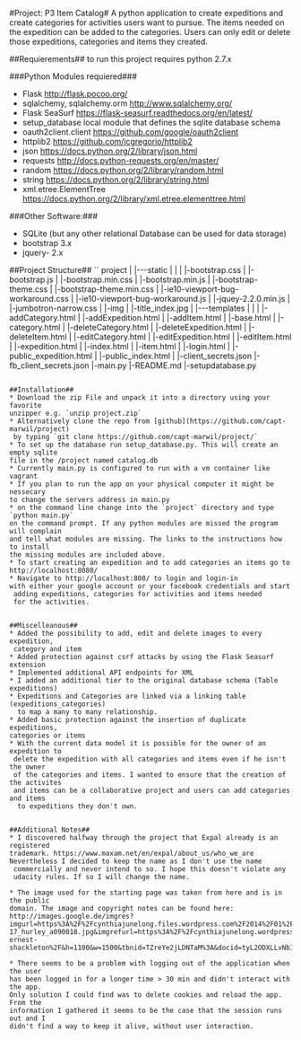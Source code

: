 #Project: P3 Item Catalog#
A python application to create expeditions and create categories for 
activities users want to pursue. The items needed on the expedition can be 
added to the categories.
Users can only edit or delete those expeditions, categories and items they 
created.


##Requierements##
to run this project requires python 2.7.x 

###Python Modules requiered###
* Flask http://flask.pocoo.org/
* sqlalchemy, sqlalchemy.orm http://www.sqlalchemy.org/
* Flask SeaSurf https://flask-seasurf.readthedocs.org/en/latest/
* setup_database local module that defines the sqlite database schema
* oauth2client.client https://github.com/google/oauth2client
* httplib2 https://github.com/jcgregorio/httplib2
* json https://docs.python.org/2/library/json.html
* requests http://docs.python-requests.org/en/master/
* random https://docs.python.org/2/library/random.html
* string https://docs.python.org/2/library/string.html
* xml.etree.ElementTree https://docs.python.org/2/library/xml.etree.elementtree.html

###Other Software:###
* SQLite (but any other relational Database can be used for data storage)
* bootstrap 3.x
* jquery- 2.x

##Project Structure##
``
project
|
|---static
|   |
|   |-bootstrap.css
|   |-bootstrap.js
|   |-bootstrap.min.css
|   |-bootstrap.min.js
|   |-bootstrap-theme.css
|   |-bootstrap-theme.min.css
|   |-ie10-viewport-bug-workaround.css
|   |-ie10-viewport-bug-workaround.js
|   |-jquey-2.2.0.min.js
|   |-jumbotron-narrow.css
|   |-img
|       |-title_index.jpg
|
|---templates
|       |
|       |-addCategory.html
|       |-addExpedition.html
|       |-addItem.html
|       |-base.html
|       |-category.html
|       |-deleteCategory.html
|       |-deleteExpedition.html
|       |-deleteItem.html
|       |-editCategory.html
|       |-editExpedition.html
|       |-editItem.html
|       |-expedition.html
|       |-index.html
|       |-item.html
|       |-login.html
|       |-public_expedition.html
|       |-public_index.html
|
|-client_secrets.json
|-fb_client_secrets.json
|-main.py
|-README.md
|-setupdatabase.py
```

##Installation##
* Download the zip File and unpack it into a directory using your favorite 
unzipper e.g. `unzip project.zip` 
* Alternatively clone the repo from [github](https://github.com/capt-marwil/project)
 by typing `git clone https://github.com/capt-marwil/project/`
* To set up the database run setup_database.py. This will create an empty sqlite
file in the /project named catalog.db
* Currently main.py is configured to run with a vm container like vagrant
* If you plan to run the app on your physical computer it might be nessecary
to change the servers address in main.py
* on the command line change into the `project` directory and type `python main.py`
on the command prompt. If any python modules are missed the program will complain 
and tell what modules are missing. The links to the instructions how to install
the missing modules are included above.
* To start creating an expedition and to add categories an items go to 
http://localhost:8080/ 
* Navigate to http://localhost:808/ to login and login-in 
with either your google account or your facebook credentials and start
 adding expeditions, categories for activities and items needed 
 for the activities.


##Miscelleanous##
* Added the possibility to add, edit and delete images to every expedition,
 category and item
* Added protection against csrf attacks by using the Flask Seasurf extension
* Implemented additional API endpoints for XML 
* I added an additional tier to the original database schema (Table expeditions)
* Expeditions and Categories are linked via a linking table (expeditions_categories)
  to map a many to many relationship.
* Added basic protection against the insertion of duplicate expeditions, 
categories or items
* With the current data model it is possible for the owner of an expedition to
 delete the expedition with all categories and items even if he isn't the owner
 of the categories and items. I wanted to ensure that the creation of the activites
 and items can be a collaborative project and users can add categories and items
  to expeditions they don't own.
 

##Additional Notes##
* I discovered halfway through the project that Expal already is an registered
trademark. https://www.maxam.net/en/expal/about_us/who_we_are 
Nevertheless I decided to keep the name as I don't use the name
 commercially and never intend to so. I hope this doesn't violate any
 udacity rules. If so I will change the name.
 
* The image used for the starting page was taken from here and is in the public
domain. The image and copyright notes can be found here:
http://images.google.de/imgres?imgurl=https%3A%2F%2Fcynthiajunelong.files.wordpress.com%2F2014%2F01%2Fglimpse_of_the_endurance_shackleton_expedition_1914-17_hurley_a090018.jpg&imgrefurl=https%3A%2F%2Fcynthiajunelong.wordpress.com%2Ftag%2Fsir-ernest-shackleton%2F&h=1100&w=1500&tbnid=TZreYe2jLDNTaM%3A&docid=tyL2ODXLLvNbIM&ei=IXq3VpeONoP6PIfLuLgC&tbm=isch&iact=rc&uact=3&dur=1934&page=2&start=51&ndsp=55&ved=0ahUKEwjXot6akubKAhUDPQ8KHYclDicQrQMIigIwTA

* There seems to be a problem with logging out of the application when the user
has been logged in for a longer time > 30 min and didn't interact with the app.
Only solution I could find was to delete cookies and reload the app. From the
information I gathered it seems to be the case that the session runs out and I
didn't find a way to keep it alive, without user interaction.
